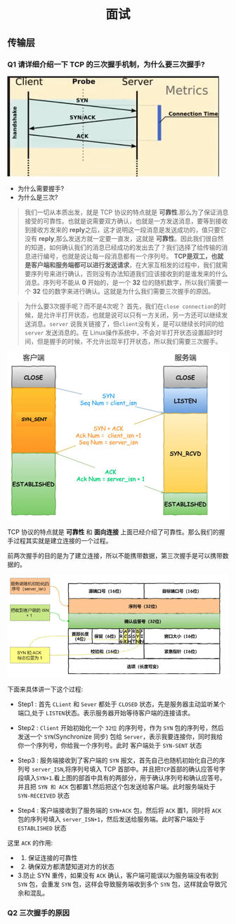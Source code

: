 # <center>面试</center>

## 传输层
### Q1 请详细介绍一下 TCP 的三次握手机制，为什么要三次握手?

![P1](./assets/I-p1.jpg)

- 为什么需要握手?
- 为什么是三次?

> 我们一切从本质出发，就是 TCP 协议的特点就是 **可靠性**.那么为了保证消息接受的可靠性。也就是说需要双方确认，也就是一方发送消息，要等到接收到接收方发来的 **reply**之后，这才说明这一段消息是发送成功的，值只要它没有 **reply**,那么发送方就一定要一直发，这就是 **可靠性**。因此我们很自然的知道，如何确认我们的消息已经成功的发出去了？我们选择了给传输的消息进行编号，也就是说让每一段消息都有一个序列号。 **TCP是双工，也就是客户端和服务端都可以进行发送请求**，在大家互相发的过程中，我们就需要序列号来进行确认，否则没有办法知道我们应该接收到的是谁发来的什么消息。序列号不能从 **0** 开始的，是一个 **32** 位的随机数字，所以我们需要一个 **32** 位的数字来进行确认。这就是为什么我们需要三次握手的原因。

> 为什么要3次握手呢？而不是4次呢？
> 首先，我们在`close connection`的时候，是允许半打开状态，也就是说可以只有一方关闭，另一方还可以继续发送消息。`server` 说我关链接了，但`client`没有关，是可以继续长时间的给 `server` 发送消息的。在 Linux操作系统中，不会对半打开状态设置超时时间，但是握手的时候，不允许出现半打开状态，所以我们需要三次握手。

![P2](./assets/I-p2.jpg)

TCP 协议的特点就是 **可靠性** 和 **面向连接** 上面已经介绍了可靠性。那么我们的握手过程其实就是建立连接的一个过程。


前两次握手的目的是为了建立连接，所以不能携带数据，第三次握手是可以携带数据的。


![P3](./assets/I-p3.jpg)

下面来具体讲一下这个过程:

- Step1 : 首先 `CLient` 和 `Sever` 都处于 `CLOSED` 状态，先是服务器主动监听某个端口,处于 `LISTEN`状态。表示服务器开始等待客户端的连接请求。

- Step2 : `Client` 开始初始化一个 `32位` 的序列号，作为 `SYN` 包的序列号，然后发送一个 `SYN`(Synchronize 同步) 包给 `Server`，表示我要连接你，同时我给你一个序列号，你给我一个序列号。此时 客户端处于 `SYN-SENT` 状态

- Step3 : 服务端接收到了客户端的 `SYN` 报文，首先自己也随机初始化自己的序列号 `server_ISN`,将序列号填入 TCP 首部中。并且把`TCP`首部的确认应答号字段填入`SYN+1`.看上图的部首中具有的两部分，用于确认序列号和确认应答号。并且把 `SYN 和 ACK` 包都置1.然后把这个包发送给客户端。此时服务端处于 `SYN-RECEIVED` 状态

- Step4 : 客户端接收到了服务端的 `SYN+ACK` 包，然后将 `ACK` 置1，同时将 `ACK` 包的序列号填入 `server_ISN+1`，然后发送给服务端。此时客户端处于 `ESTABLISHED` 状态


这里  `ACK` 的作用:

- 1. 保证连接的可靠性
- 2. 确保双方都清楚知道对方的状态
- 3.防止 SYN 重传，如果没有 `ACK` 确认，客户端可能误以为服务端没有收到 `SYN` 包，会重发 `SYN` 包，这样会导致服务端收到多个 `SYN` 包，这样就会导致冗余和混乱。

###  Q2 三次握手的原因

